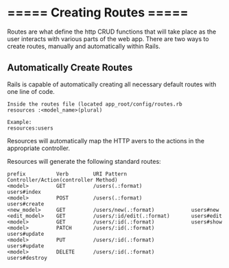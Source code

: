 # ===== Creating Routes =====

Routes are what define the http CRUD functions that will take place as the user interacts with various parts of the web app.  There are two ways to create routes, manually and automatically within Rails. 

## Automatically Create Routes
Rails is capable of automatically creating all necessary default routes with one line of code. 

    Inside the routes file (located app_root/config/routes.rb
    resources :<model_name>(plural)
    
    Example:
    resources:users
    
Resources will automatically map the HTTP avers to the actions in the appropriate controller. 

Resources will generate the following standard routes:

    prefix          Verb        URI Pattern                  Controller/Action(controller Method)
    <model>         GET         /users(.:format)                users#index
    <model>         POST        /users(.:format)                users#create
    <new_model>     GET         /users/new(.:format)            users#new
    <edit_model>    GET         /users/:id/edit(.:format)       users#edit
    <model>         GET         /users/:id(.:format)            users#show
    <model>         PATCH       /users/:id(.:format)            users#update
    <model>         PUT         /users/:id(.:format)            users#update
    <model>         DELETE      /users/:id(.:format)            users#destroy
    
    
    



